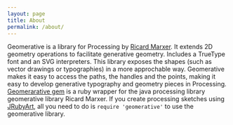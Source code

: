 ```yaml
---
layout: page
title: About
permalink: /about/
---
```


 Geomerative is a library for Processing by [Ricard Marxer][ricard]. It extends 2D geometry operations to facilitate generative geometry. Includes a TrueType font and an SVG interpreters. This library exposes the shapes (such as vector drawings or typographies) in a more approchable way. Geomerative makes it easy to access the paths, the handles and the points, making it easy to develop generative typography and geometry pieces in Processing. [Geomerarative gem][gem] is a ruby wrapper for the java processing library geomerative library Ricard Marxer. If you create processing sketches using [JRubyArt][jruby_art], all you need to do is `require 'geomerative'` to use the geomerative library.

[jruby_art]: https://ruby-processing.github.io/index.html
[gem]:http://www.ricardmarxer.com/geomerative/
[ricard]:http://www.ricardmarxer.com/
